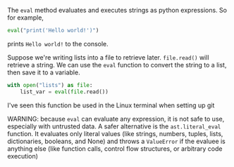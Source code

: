 The `eval` method evaluates and executes strings as python expressions. So for example,
```python
eval("print('Hello world!')")
```
prints `Hello world!` to the console.

Suppose we're writing lists into a file to retrieve later. `file.read()` will retrieve a string. We can use the `eval` function to convert the string to a list, then save it to a variable.
```python
with open("lists") as file:
	list_var = eval(file.read())
```

I've seen this function be used in the Linux terminal when setting up git

WARNING: because `eval` can evaluate any expression, it is not safe to use, especially with untrusted data. 
A safer alternative is the `ast.literal_eval` function. It evaluates only literal values (like strings, numbers, tuples, lists, dictionaries, booleans, and None) and throws a `ValueError` if the evaluee is anything else (like function calls, control flow structures, or arbitrary code execution)